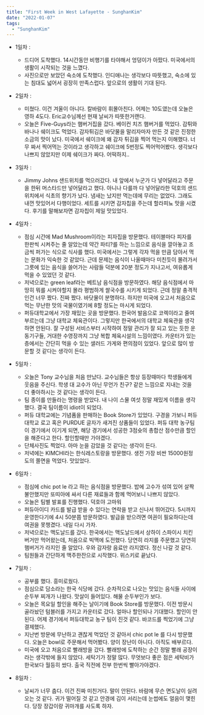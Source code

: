 ```yaml
---
title: "First Week in West Lafayette - SunghanKim"
date: "2022-01-07"
tags:
  - "SunghanKim"
---
```


- 1일차 :

  - 드디어 도착했다. 14시간동안 비행기를 타야해서 엉덩이가 아팠다. 미국에서의 생활이 시작되는 것을 느꼈다.
  - 사진으로만 보았던 숙소에 도착했다. 인디애나는 생각보다 따뜻했고, 숙소에 있는 침대도 넓어서 굉장히 만족스럽다. 앞으로의 생활이 기대 된다.

- 2일차 :

  - 미쳤다. 이건 겨울이 아니다. 칼바람이 휘몰아친다. 어제는 10도였는데 오늘은 영하 4도다. Eric교수님께선 현재 날씨가 따뜻한거랜다.
  - 오늘은 Five-Guys라는 햄버거집을 갔다. 베이컨 치즈 햄버거를 먹었다. 감튀와 바나나 쉐이크도 먹었다. 감자튀김은 바닷물을 말리자마자 만든 것 같은 진정한 소금의 맛이 났다. 미국에서 쉐이크에 왜 감자 튀김을 찍어 먹는지 이해했다. 너무 짜서 찍어먹는 것이라고 생각하고 쉐이크에 5번정도 찍어먹어봤다. 생각보다 나쁘지 않았지만 이제 쉐이크가 짜다. 어떡하지..

- 3일차 :

  - Jimmy Johns 샌드위치를 먹으러갔다. 내 앞에서 누군가 다 넣어달라고 주문을 한뒤 머스타드만 넣어달라고 했다. 아니나 다를까 다 넣어달라한 덕호의 샌드위치에서 식초의 향기가 났다. 냄새는 났지만 먹는데에 무리는 없었다. 그래도 내껀 맛있어서 다행이었다. 세트를 시키면 감자칩을 주는데 할라피뇨 맛을 시켰다. 후기를 말해보자면 감자칩이 제일 맛있었다.

- 4일차 :

  - 점심 시간에 Mad Mushroom이라는 피자집을 방문했다. 테이블마다 피자를 한판씩 시켜주는 줄 알았는데 약간 파티?를 하는 느낌으로 음식을 깔아놓고 조금씩 퍼가는 식으로 식사를 했다. 미국에서는 그렇게 각자 먹을 만큼 담아서 먹는 문화가 익숙한 것 같았다. 근데 문제는 음식이 나올때마다 미친듯이 몰려가서 그릇에 있는 음식을 쓸어가는 사람들 덕분에 20분 정도가 지나고서, 여유롭게 먹을 수 있었던 것 같다.
  - 저녁으로는 green leaf라는 베트남 음식점을 방문하였다. 해당 음식점에서 마땅히 뭐를 시켜야할지 몰라 평범하게 쌀국수를 시키게 되었다. 근데 정말 충격적인건 너무 짰다. 진짜 짰다. 바닷물이 분명하다. 하지만 미국에 오고서 처음으로 먹는 무난한 맛의 국물이였기에 8할 정도는 마시게 되었다.
  - 퍼듀대학교에서 가장 재밌는 곳을 방문했다. 한국어 발음으로 코렉이라고 줄여 부르는데 그냥 대학교 체육관이다. 그렇지만 한국에서의 대학교 체육관을 생각하면 안된다. 잘 구성된 서비스부터 시작하여 정말 관리가 잘 되고 있는 듯한 운동기구들, 거대한 수영장까지 그냥 복합 체육시설의 느낌이였다. 카운터가 있는 층에서는 간단히 먹을 수 있는 샐러드 가게와 편의점이 있었다. 앞으로 많이 방문할 것 같다는 생각이 든다.

- 5일차 :

  - 오늘은 Tony 교수님을 처음 만났다. 교수님들은 항상 등장때마다 학생들에게 웃음을 주신다. 학생 대 교수가 아닌 무언가 친구? 같은 느낌으로 지내는 것을 더 좋아하시는 것 같다는 생각이 든다.
  - 팀 종이를 만들라는 명령을 받았다. 내 나이 스물 여섯 정말 재밌게 이름을 생각했다. 결국 팀이름이 idiot이 되었다.
  - 퍼듀 대학교에는 기념품을 판매하는 Book Store가 있었다. 구경을 가보니 퍼듀 대학교 로고 혹은 PURDUE 글자가 새겨진 상품들이 있었다. 퍼듀 대학 농구팀이 경기에서 이기게 되면, 해당 경기에서 성공한 3점슛의 총합산 점수만큼 할인을 해준다고 한다. 할인할때만 가야겠다.
  - 단체사진도 찍었다. 아마 눈을 감았을 것 같다는 생각이 든다.
  - 저녁에는 KIMCHI라는 한식레스토랑을 방문했다. 생전 가장 비싼 15000원정도의 쫄면을 먹었다. 맛있었다.

- 6일차 :

  - 점심에 chic pot le 라고 하는 음식점을 방문했다. 밥에 고수가 섞여 있어 살짝 불안했지만 또띠아에 싸서 다른 재료들과 함께 먹어보니 나쁘지 않았다.
  - 오늘은 팀별 발표를 진행했다. 덕호야 고마워
  - 퍼듀아이디 카드를 발급 받을 수 있다는 연락을 받고 신나서 뛰어갔다. 5시까지 운영한다기에 4시 50분쯤 방문하였다. 발급을 받으려면 여권이 필요하다는데 여권을 못챙겼다. 내일 다시 가자.
  - 저녁으로는 맥도날드를 갔다. 한국에서는 맥도날드에서 상하이 스파이시 치킨 버거만 먹어왔는데, 처음으로 빅맥에 도전했다. 당연히 라지를 주문했고 당연히 햄버거가 라지인 줄 알았다. 우와 감자랑 음료만 라지였다. 정신 나갈 것 같다.
  - 팀원들과 간단하게 맥주한잔으로 시작했다. 위스키로 끝났다.

- 7일차 :

  - 공부를 했다. 흥미로웠다.
  - 점심으로 담소라는 한국 식당에 갔다. 순차적으로 나오는 맛있는 음식들 사이에 순두부 찌개가 나왔다. 맛살이 들어있다. 해물 순두부인가 보다.
  - 오늘은 목요일 할인을 해주는 날이기에 Book Store를 방문했다. 이전 방문시 골라놨던 텀블러를 가지고 카운터로 갔다. 얼마나 할인되나 기대했다. 할인이 안된다. 어제 경기에서 퍼듀대학교 농구 팀이 진것 같다. 바코드를 찍었기에 그냥 결제했다.
  - 지난번 방문에 무난하고 괜찮게 먹었던 것 같아서 chic pot le 를 다시 방문했다. 오늘은 bowl로 주문해서 먹어봤다. 양이 장난이 아니다. 아직도 배부르다.
  - 미국에 오고 처음으로 빨래방을 갔다. 빨래방에 도착하는 순간 정말 빨래 공장이라는 생각밖에 들지 않았다. 세탁기가 정말 많다. 무엇보다 좋은 점은 세탁비가 한국보다 월등히 쌌다. 출국 직전에 전부 한번씩 빨아가야겠다.

- 8일차 :
  - 날씨가 너무 춥다. 이건 진짜 미친거다. 말이 안된다. 바람에 무슨 면도날이 실려 오는 것 같다. 귀가 떨어질 것 같고 안경에 김이 서리는데 눈썹에도 얼음이 맺힌다. 당장 장갑이랑 귀마개를 사도록 하자.
